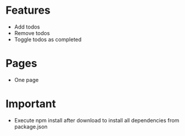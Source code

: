 # Features
* Add todos
* Remove todos
* Toggle todos as completed

# Pages
* One page

# Important
* Execute npm install after download to install all dependencies from package.json
